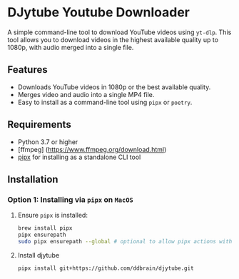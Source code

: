 # DJytube Youtube Downloader

A simple command-line tool to download YouTube videos using `yt-dlp`. This tool allows you to download videos in the highest available quality up to 1080p, with audio merged into a single file.

## Features

- Downloads YouTube videos in 1080p or the best available quality.
- Merges video and audio into a single MP4 file.
- Easy to install as a command-line tool using `pipx` or `poetry`.

## Requirements

- Python 3.7 or higher
- [ffmpeg] (https://www.ffmpeg.org/download.html)
- [pipx](https://pypa.github.io/pipx/installation/) for installing as a standalone CLI tool

## Installation

### Option 1: Installing via `pipx` on `MacOS`

1. Ensure `pipx` is installed:

   ```bash
   brew install pipx
   pipx ensurepath
   sudo pipx ensurepath --global # optional to allow pipx actions with --global argument
   ```
2. Install djytube
   ```bash
   pipx install git+https://github.com/ddbrain/djytube.git
   ```
